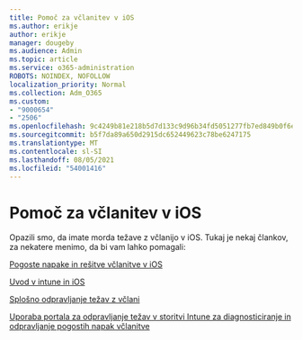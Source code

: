 ```yaml
---
title: Pomoč za včlanitev v iOS
ms.author: erikje
author: erikje
manager: dougeby
ms.audience: Admin
ms.topic: article
ms.service: o365-administration
ROBOTS: NOINDEX, NOFOLLOW
localization_priority: Normal
ms.collection: Adm_O365
ms.custom:
- "9000654"
- "2506"
ms.openlocfilehash: 9c4249b81e218b5d7d133c9d96b34fd5051277fb7ed849b0f6e90b2c18fb0e0e
ms.sourcegitcommit: b5f7da89a650d2915dc652449623c78be6247175
ms.translationtype: MT
ms.contentlocale: sl-SI
ms.lasthandoff: 08/05/2021
ms.locfileid: "54001416"
---
```

# <a name="ios-enrollment-help"></a>Pomoč za včlanitev v iOS

Opazili smo, da imate morda težave z včlanijo v iOS. Tukaj je nekaj člankov, za nekatere menimo, da bi vam lahko pomagali: 

[Pogoste napake in rešitve včlanitve v iOS](https://support.microsoft.com/help/4039809/troubleshooting-ios-device-enrollment-in-intune)

[Uvod v intune in iOS](https://docs.microsoft.com/intune/enrollment/ios-enroll)

[Splošno odpravljanje težav z včlani](https://docs.microsoft.com/intune/enrollment/troubleshoot-device-enrollment-in-intune)

[Uporaba portala za odpravljanje težav v storitvi Intune za diagnosticiranje in odpravljanje pogostih napak včlanitve](https://docs.microsoft.com/intune/help-desk-operators)